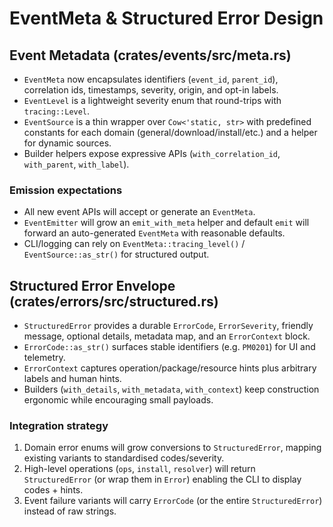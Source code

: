 # EventMeta & Structured Error Design

## Event Metadata (crates/events/src/meta.rs)
- `EventMeta` now encapsulates identifiers (`event_id`, `parent_id`), correlation ids, timestamps, severity, origin, and opt-in labels.
- `EventLevel` is a lightweight severity enum that round-trips with `tracing::Level`.
- `EventSource` is a thin wrapper over `Cow<'static, str>` with predefined constants for each domain (general/download/install/etc.) and a helper for dynamic sources.
- Builder helpers expose expressive APIs (`with_correlation_id`, `with_parent`, `with_label`).

### Emission expectations
- All new event APIs will accept or generate an `EventMeta`.
- `EventEmitter` will grow an `emit_with_meta` helper and default `emit` will forward an auto-generated `EventMeta` with reasonable defaults.
- CLI/logging can rely on `EventMeta::tracing_level()` / `EventSource::as_str()` for structured output.

## Structured Error Envelope (crates/errors/src/structured.rs)
- `StructuredError` provides a durable `ErrorCode`, `ErrorSeverity`, friendly message, optional details, metadata map, and an `ErrorContext` block.
- `ErrorCode::as_str()` surfaces stable identifiers (e.g. `PM0201`) for UI and telemetry.
- `ErrorContext` captures operation/package/resource hints plus arbitrary labels and human hints.
- Builders (`with_details`, `with_metadata`, `with_context`) keep construction ergonomic while encouraging small payloads.

### Integration strategy
1. Domain error enums will grow conversions to `StructuredError`, mapping existing variants to standardised codes/severity.
2. High-level operations (`ops`, `install`, `resolver`) will return `StructuredError` (or wrap them in `Error`) enabling the CLI to display codes + hints.
3. Event failure variants will carry `ErrorCode` (or the entire `StructuredError`) instead of raw strings.
